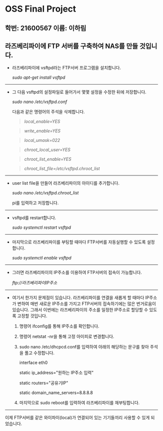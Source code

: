 __OSS Final Project__
=======================================================
학번: 21600567
이름: 이하림
---------------

## 라즈베리파이에 FTP 서버를 구축하여 NAS를 만들 것입니다.

* 라즈베리파이에 vsftpd라는 FTP서버 프로그램을 설치합니다.

	*sudo apt-get install vsftpd*

--------------------------------------------------------------------------

* 그 다음 vsftpd의 설정파일로 들어가서 몇몇 설정을 수정한 뒤에 저장합니다.

	*sudo nano /etc/vsftpd.conf*

	다음과 같은 명령어의 주석을 삭제합니다.

	> *local_enable=YES*

	> *write_enable=YES*

	> *local_umask=022*

	> *chroot_local_user=YES*

	> *chroot_list_enable=YES*

	> *chroot_list_file=/etc/vsftpd.chroot_list*

-----------------------------------------------------------------------------

* user list file을 만들어 라즈베리파이의 아이디를 추가합니다.

	*sudo nano /etc/vsftpd.chroot_list*

	pi를 입력하고 저장합니다.

---------------------------------------------------------------------------------

* vsftpd를 restart합니다.

	*sudo systemctl restart vsftpd*

-----------------------------------------------------------------------------------

* 마지막으로 라즈베리파이를 부팅할 때마다 FTP서버를 자동실행할 수 있도록 설정합니다.

	*sudo systemctl enable vsftpd*

-------------------------------------------------------------------------------------


* 그러면 라즈베리파이의 IP주소를 이용하여 FTP서버의 접속이 가능합니다.

	*ftp://라즈베리파이IP주소*

----------------------------------------------------------------------------------------


* 여기서 한가지 문제점이 있습니다. 라즈베리파이를 연결을 새롭게 할 때마다 IP주소가 변하여 매번 새로운 IP주소를 가지고 FTP서버의 접속하기에는 많은 번거로움이 있습니다. 그래서 이번에는 라즈베리파이의 주소를 일정한 IP주소로 할당할 수 있도록 고정할 것입니다.


	1. 명령어 ifconfig를 통해 IP주소를 확인합니다.
	2. 명령어 netstat -nr을 통해 고정 아이피로 변경합니다.
	3. sudo nano /etc/dhcpcd.conf를 입력하여 아래의 해당하는 문구를 찾아 주석을 풀고 수정합니다.

		interface eth0

		static ip_address="원하는 IP주소 입력"

		static routers="공유기IP"

		static domain_name_servers=8.8.8.8

	4. 마지막으로 sudo reboot를 입력하여 라즈베리파이를 재부팅합니다.

------------------------------------------------------------------------------------------

이제 FTP서버를 같은 와이파이(local)가 연결되어 있는 기기들끼리 사용할 수 있게 되었습니다.
